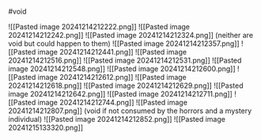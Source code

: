 #void

![[Pasted image 20241214212222.png]]
![[Pasted image 20241214212242.png]]
![[Pasted image 20241214212324.png]]
(neither are void but could happen to them)
![[Pasted image 20241214212357.png]]
![[Pasted image 20241214212441.png]]
![[Pasted image 20241214212516.png]]
![[Pasted image 20241214212531.png]]
![[Pasted image 20241214212548.png]]
![[Pasted image 20241214212600.png]]
![[Pasted image 20241214212612.png]]
![[Pasted image 20241214212618.png]]
![[Pasted image 20241214212629.png]]
![[Pasted image 20241214212642.png]]
![[Pasted image 20241214212711.png]]
![[Pasted image 20241214212744.png]]
![[Pasted image 20241214212807.png]]
(void if not consumed by the horrors and a mystery individual)
![[Pasted image 20241214212852.png]]
![[Pasted image 20241215133320.png]]
